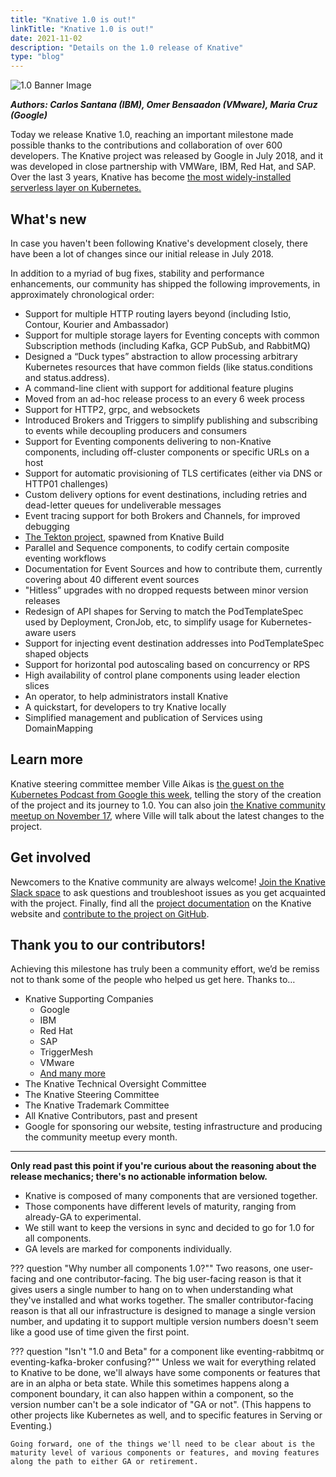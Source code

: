 ```yaml
---
title: "Knative 1.0 is out!"
linkTitle: "Knative 1.0 is out!"
date: 2021-11-02
description: "Details on the 1.0 release of Knative"
type: "blog"
---
```


![1.0 Banner Image](/blog/images/1.0Banner.jpg)

***Authors: Carlos Santana (IBM), Omer Bensaadon (VMware), Maria Cruz (Google)***

Today we release Knative 1.0, reaching an important milestone made possible thanks to the contributions and collaboration of over 600 developers. The Knative project was released by Google in July 2018, and it was developed in close partnership with VMWare, IBM, Red Hat, and SAP. Over the last 3 years, Knative has become [the most widely-installed serverless layer on Kubernetes.](https://www.cncf.io/wp-content/uploads/2020/11/CNCF_Survey_Report_2020.pdf)


## What's new

In case you haven't been following Knative's development closely, there have been a lot of changes since our initial release in July 2018.

In addition to a myriad of bug fixes, stability and performance enhancements, our community has shipped the following improvements, in approximately chronological order:

* Support for multiple HTTP routing layers beyond (including Istio, Contour, Kourier and Ambassador)
* Support for multiple storage layers for Eventing concepts with common Subscription methods (including Kafka, GCP PubSub, and RabbitMQ)
* Designed a “Duck types” abstraction to allow processing arbitrary Kubernetes resources that have common fields (like status.conditions and status.address).
* A command-line client with support for additional feature plugins
* Moved from an ad-hoc release process to an every 6 week process
* Support for HTTP2, grpc, and websockets
* Introduced Brokers and Triggers to simplify publishing and subscribing to events while decoupling producers and consumers
* Support for Eventing components delivering to non-Knative components, including off-cluster components or specific URLs on a host
* Support for automatic provisioning of TLS certificates (either via DNS or HTTP01 challenges)
* Custom delivery options for event destinations, including retries and dead-letter queues for undeliverable messages
* Event tracing support for both Brokers and Channels, for improved debugging
* [The Tekton project](https://tekton.dev/), spawned from Knative Build
* Parallel and Sequence components, to codify certain composite eventing workflows
* Documentation for Event Sources and how to contribute them, currently covering about 40 different event sources
* "Hitless” upgrades with no dropped requests between minor version releases
* Redesign of API shapes for Serving to match the PodTemplateSpec used by Deployment, CronJob, etc, to simplify usage for Kubernetes-aware users
* Support for injecting event destination addresses into PodTemplateSpec shaped objects
* Support for horizontal pod autoscaling based on concurrency or RPS
* High availability of control plane components using leader election slices
* An operator, to help administrators install Knative
* A quickstart, for developers to try Knative locally
* Simplified management and publication of Services using DomainMapping

## Learn more
Knative steering committee member Ville Aikas is [the guest on the Kubernetes Podcast from Google this week](https://kubernetespodcast.com/episode/166-knative-1.0/), telling the story of the creation of the project and its journey to 1.0.  You can also join [the Knative community meetup on November 17,](https://calendar.google.com/calendar/u/0/r/eventedit/NnAycjJyZmdlMTF1b2FuOGJzZjZ1dXA0aTZfMjAyMTExMjRUMTczMDAwWiBrbmF0aXZlLnRlYW1fOXE4M2JnMDdxczViOXJyc2xwNWpvcjRsNnNAZw?tab=mc) where Ville will talk about the latest changes to the project.

## Get involved
Newcomers to the Knative community are always welcome! [Join the Knative Slack space](https://slack.knative.dev/) to ask questions and troubleshoot issues as you get acquainted with the project. Finally, find all the [project documentation](https://knative.dev/docs/) on the Knative website and [contribute to the project on GitHub](https://github.com/knative).

## Thank you to our contributors!
Achieving this milestone has truly been a community effort, we’d be remiss not to thank some of the people who helped us get here.
Thanks to…

* Knative Supporting Companies
  * Google
  * IBM
  * Red Hat
  * SAP
  * TriggerMesh
  * VMware
  * [And many more](https://knative.teststats.cncf.io/d/5/companies-table?orgId=1&var-period_name=Last%202%20years&var-metric=contributions)
* The Knative Technical Oversight Committee
* The Knative Steering Committee
* The Knative Trademark Committee
* All Knative Contributors, past and present
* Google for sponsoring our website, testing infrastructure and producing the community meetup every month.

---

**Only read past this point if you're curious about the reasoning about the release mechanics; there's no actionable information below.**

* Knative is composed of many components that are versioned together.
* Those components have different levels of maturity, ranging from already-GA to experimental.
* We still want to keep the versions in sync and decided to go for 1.0 for all components.
* GA levels are marked for components individually.

??? question "Why number all components 1.0?""
    Two reasons, one user-facing and one contributor-facing. The big user-facing reason is that it gives users a single number to hang on to when understanding what they've installed and what works together. The smaller contributor-facing reason is that all our infrastructure is designed to manage a single version number, and updating it to support multiple version numbers doesn't seem like a good use of time given the first point.

??? question "Isn't "1.0 and Beta" for a component like eventing-rabbitmq or eventing-kafka-broker confusing?""
    Unless we wait for everything related to Knative to be done, we'll always have some components or features that are in an alpha or beta state. While this sometimes happens along a component boundary, it can also happen within a component, so the version number can't be a sole indicator of "GA or not". (This happens to other projects like Kubernetes as well, and to specific features in Serving or Eventing.)

    Going forward, one of the things we'll need to be clear about is the maturity level of various components or features, and moving features along the path to either GA or retirement.
